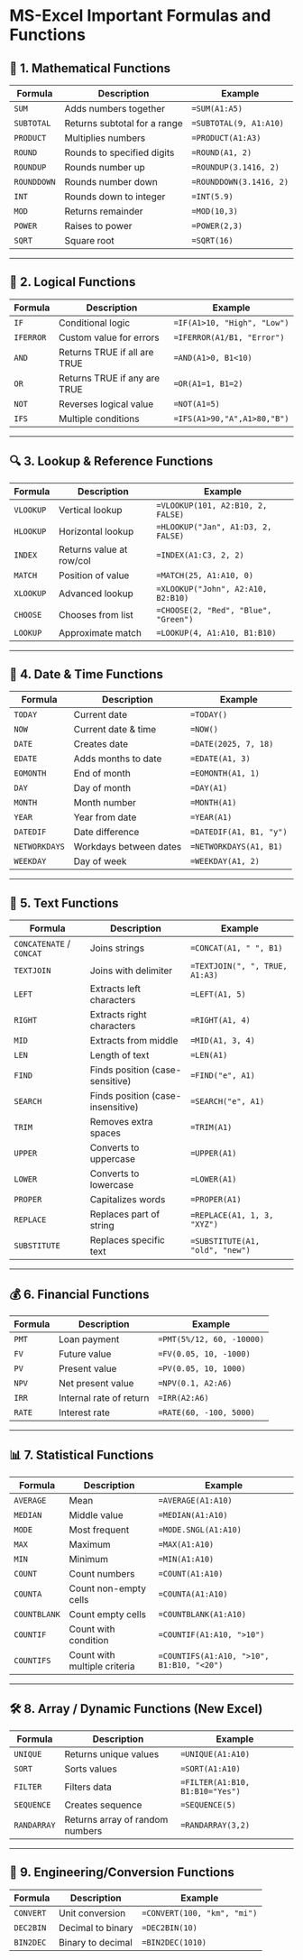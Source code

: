 # MS-Excel Important Formulas and Functions

## 🔢 **1. Mathematical Functions**

| Formula     | Description                  | Example                 |
| ----------- | ---------------------------- | ----------------------- |
| `SUM`       | Adds numbers together        | `=SUM(A1:A5)`           |
| `SUBTOTAL`  | Returns subtotal for a range | `=SUBTOTAL(9, A1:A10)`  |
| `PRODUCT`   | Multiplies numbers           | `=PRODUCT(A1:A3)`       |
| `ROUND`     | Rounds to specified digits   | `=ROUND(A1, 2)`         |
| `ROUNDUP`   | Rounds number up             | `=ROUNDUP(3.1416, 2)`   |
| `ROUNDDOWN` | Rounds number down           | `=ROUNDDOWN(3.1416, 2)` |
| `INT`       | Rounds down to integer       | `=INT(5.9)`             |
| `MOD`       | Returns remainder            | `=MOD(10,3)`            |
| `POWER`     | Raises to power              | `=POWER(2,3)`           |
| `SQRT`      | Square root                  | `=SQRT(16)`             |

---

## 🧠 **2. Logical Functions**

| Formula   | Description                  | Example                     |
| --------- | ---------------------------- | --------------------------- |
| `IF`      | Conditional logic            | `=IF(A1>10, "High", "Low")` |
| `IFERROR` | Custom value for errors      | `=IFERROR(A1/B1, "Error")`  |
| `AND`     | Returns TRUE if all are TRUE | `=AND(A1>0, B1<10)`         |
| `OR`      | Returns TRUE if any are TRUE | `=OR(A1=1, B1=2)`           |
| `NOT`     | Reverses logical value       | `=NOT(A1=5)`                |
| `IFS`     | Multiple conditions          | `=IFS(A1>90,"A",A1>80,"B")` |

---

## 🔍 **3. Lookup & Reference Functions**

| Formula   | Description              | Example                              |
| --------- | ------------------------ | ------------------------------------ |
| `VLOOKUP` | Vertical lookup          | `=VLOOKUP(101, A2:B10, 2, FALSE)`    |
| `HLOOKUP` | Horizontal lookup        | `=HLOOKUP("Jan", A1:D3, 2, FALSE)`   |
| `INDEX`   | Returns value at row/col | `=INDEX(A1:C3, 2, 2)`                |
| `MATCH`   | Position of value        | `=MATCH(25, A1:A10, 0)`              |
| `XLOOKUP` | Advanced lookup          | `=XLOOKUP("John", A2:A10, B2:B10)`   |
| `CHOOSE`  | Chooses from list        | `=CHOOSE(2, "Red", "Blue", "Green")` |
| `LOOKUP`  | Approximate match        | `=LOOKUP(4, A1:A10, B1:B10)`         |

---

## 📅 **4. Date & Time Functions**

| Formula       | Description            | Example                 |
| ------------- | ---------------------- | ----------------------- |
| `TODAY`       | Current date           | `=TODAY()`              |
| `NOW`         | Current date & time    | `=NOW()`                |
| `DATE`        | Creates date           | `=DATE(2025, 7, 18)`    |
| `EDATE`       | Adds months to date    | `=EDATE(A1, 3)`         |
| `EOMONTH`     | End of month           | `=EOMONTH(A1, 1)`       |
| `DAY`         | Day of month           | `=DAY(A1)`              |
| `MONTH`       | Month number           | `=MONTH(A1)`            |
| `YEAR`        | Year from date         | `=YEAR(A1)`             |
| `DATEDIF`     | Date difference        | `=DATEDIF(A1, B1, "y")` |
| `NETWORKDAYS` | Workdays between dates | `=NETWORKDAYS(A1, B1)`  |
| `WEEKDAY`     | Day of week            | `=WEEKDAY(A1, 2)`       |

---

## 🧾 **5. Text Functions**

| Formula                  | Description                       | Example                         |
| ------------------------ | --------------------------------- | ------------------------------- |
| `CONCATENATE` / `CONCAT` | Joins strings                     | `=CONCAT(A1, " ", B1)`          |
| `TEXTJOIN`               | Joins with delimiter              | `=TEXTJOIN(", ", TRUE, A1:A3)`  |
| `LEFT`                   | Extracts left characters          | `=LEFT(A1, 5)`                  |
| `RIGHT`                  | Extracts right characters         | `=RIGHT(A1, 4)`                 |
| `MID`                    | Extracts from middle              | `=MID(A1, 3, 4)`                |
| `LEN`                    | Length of text                    | `=LEN(A1)`                      |
| `FIND`                   | Finds position (case-sensitive)   | `=FIND("e", A1)`                |
| `SEARCH`                 | Finds position (case-insensitive) | `=SEARCH("e", A1)`              |
| `TRIM`                   | Removes extra spaces              | `=TRIM(A1)`                     |
| `UPPER`                  | Converts to uppercase             | `=UPPER(A1)`                    |
| `LOWER`                  | Converts to lowercase             | `=LOWER(A1)`                    |
| `PROPER`                 | Capitalizes words                 | `=PROPER(A1)`                   |
| `REPLACE`                | Replaces part of string           | `=REPLACE(A1, 1, 3, "XYZ")`     |
| `SUBSTITUTE`             | Replaces specific text            | `=SUBSTITUTE(A1, "old", "new")` |

---

## 💰 **6. Financial Functions**

| Formula | Description             | Example                   |
| ------- | ----------------------- | ------------------------- |
| `PMT`   | Loan payment            | `=PMT(5%/12, 60, -10000)` |
| `FV`    | Future value            | `=FV(0.05, 10, -1000)`    |
| `PV`    | Present value           | `=PV(0.05, 10, 1000)`     |
| `NPV`   | Net present value       | `=NPV(0.1, A2:A6)`        |
| `IRR`   | Internal rate of return | `=IRR(A2:A6)`             |
| `RATE`  | Interest rate           | `=RATE(60, -100, 5000)`   |

---

## 📊 **7. Statistical Functions**

| Formula      | Description                  | Example                                   |
| ------------ | ---------------------------- | ----------------------------------------- |
| `AVERAGE`    | Mean                         | `=AVERAGE(A1:A10)`                        |
| `MEDIAN`     | Middle value                 | `=MEDIAN(A1:A10)`                         |
| `MODE`       | Most frequent                | `=MODE.SNGL(A1:A10)`                      |
| `MAX`        | Maximum                      | `=MAX(A1:A10)`                            |
| `MIN`        | Minimum                      | `=MIN(A1:A10)`                            |
| `COUNT`      | Count numbers                | `=COUNT(A1:A10)`                          |
| `COUNTA`     | Count non-empty cells        | `=COUNTA(A1:A10)`                         |
| `COUNTBLANK` | Count empty cells            | `=COUNTBLANK(A1:A10)`                     |
| `COUNTIF`    | Count with condition         | `=COUNTIF(A1:A10, ">10")`                 |
| `COUNTIFS`   | Count with multiple criteria | `=COUNTIFS(A1:A10, ">10", B1:B10, "<20")` |

---

## 🛠️ **8. Array / Dynamic Functions (New Excel)**

| Formula     | Description                     | Example                         |
| ----------- | ------------------------------- | ------------------------------- |
| `UNIQUE`    | Returns unique values           | `=UNIQUE(A1:A10)`               |
| `SORT`      | Sorts values                    | `=SORT(A1:A10)`                 |
| `FILTER`    | Filters data                    | `=FILTER(A1:B10, B1:B10="Yes")` |
| `SEQUENCE`  | Creates sequence                | `=SEQUENCE(5)`                  |
| `RANDARRAY` | Returns array of random numbers | `=RANDARRAY(3,2)`               |

---

## 🧮 **9. Engineering/Conversion Functions**

| Formula   | Description       | Example                     |
| --------- | ----------------- | --------------------------- |
| `CONVERT` | Unit conversion   | `=CONVERT(100, "km", "mi")` |
| `DEC2BIN` | Decimal to binary | `=DEC2BIN(10)`              |
| `BIN2DEC` | Binary to decimal | `=BIN2DEC(1010)`            |
